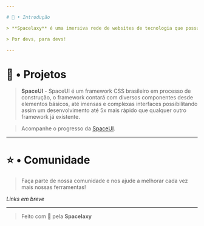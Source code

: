 ```yaml
---

# 👋 • Introdução

> **Spacelaxy** é uma imersiva rede de websites de tecnologia que possue como principal objetivo colaborar e construir uma comunidade com desenvolvedores, facilitando o processo de criação front-end e back-end, estamos em processo de construção e contaremos com os melhores frameworks, openAI e muito mais que você possa imaginar!

> Por devs, para devs!

---
```


# 💼 • Projetos

> **SpaceUI** - SpaceUI é um framework CSS brasileiro em processo de construção, o framework contará com diversos componentes desde elementos básicos, até imensas e complexas interfaces possibilitando assim um desenvolvimento até 5x mais rápido que qualquer outro framework já existente.

> Acompanhe o progresso da [SpaceUI](https://github.com/Spacelaxy/SpaceUI).

---

# ⭐ • Comunidade

> Faça parte de nossa comunidade e nos ajude a melhorar cada vez mais nossas ferramentas!

*Links em breve*

---

> Feito com 💝 pela **Spacelaxy**

